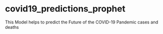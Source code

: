 # covid19_predictions_prophet
This Model helps to predict the Future of the COVID-19 Pandemic cases and deaths
